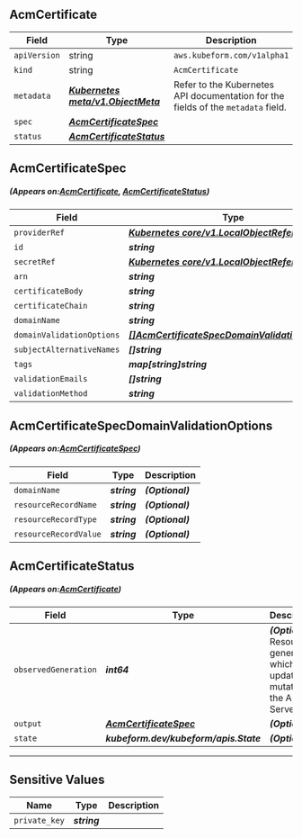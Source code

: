 ## AcmCertificate
| Field | Type | Description |
| ------ | ----- | ----------- |
| `apiVersion` | string | `aws.kubeform.com/v1alpha1` |
|    `kind` | string | `AcmCertificate` |
| `metadata` | ***[Kubernetes meta/v1.ObjectMeta](https://kubernetes.io/docs/reference/generated/kubernetes-api/v1.13/#objectmeta-v1-meta)***|Refer to the Kubernetes API documentation for the fields of the `metadata` field.|
| `spec` | ***[AcmCertificateSpec](#AcmCertificateSpec)***||
| `status` | ***[AcmCertificateStatus](#AcmCertificateStatus)***||
## AcmCertificateSpec
##### (Appears on:[AcmCertificate](#AcmCertificate), [AcmCertificateStatus](#AcmCertificateStatus))
| Field | Type | Description |
| ------ | ----- | ----------- |
| `providerRef` | ***[Kubernetes core/v1.LocalObjectReference](https://kubernetes.io/docs/reference/generated/kubernetes-api/v1.13/#localobjectreference-v1-core)***||
| `id` | ***string***||
| `secretRef` | ***[Kubernetes core/v1.LocalObjectReference](https://kubernetes.io/docs/reference/generated/kubernetes-api/v1.13/#localobjectreference-v1-core)***||
| `arn` | ***string***| ***(Optional)*** |
| `certificateBody` | ***string***| ***(Optional)*** |
| `certificateChain` | ***string***| ***(Optional)*** |
| `domainName` | ***string***| ***(Optional)*** |
| `domainValidationOptions` | ***[[]AcmCertificateSpecDomainValidationOptions](#AcmCertificateSpecDomainValidationOptions)***| ***(Optional)*** |
| `subjectAlternativeNames` | ***[]string***| ***(Optional)*** |
| `tags` | ***map[string]string***| ***(Optional)*** |
| `validationEmails` | ***[]string***| ***(Optional)*** |
| `validationMethod` | ***string***| ***(Optional)*** |
## AcmCertificateSpecDomainValidationOptions
##### (Appears on:[AcmCertificateSpec](#AcmCertificateSpec))
| Field | Type | Description |
| ------ | ----- | ----------- |
| `domainName` | ***string***| ***(Optional)*** |
| `resourceRecordName` | ***string***| ***(Optional)*** |
| `resourceRecordType` | ***string***| ***(Optional)*** |
| `resourceRecordValue` | ***string***| ***(Optional)*** |
## AcmCertificateStatus
##### (Appears on:[AcmCertificate](#AcmCertificate))
| Field | Type | Description |
| ------ | ----- | ----------- |
| `observedGeneration` | ***int64***| ***(Optional)*** Resource generation, which is updated on mutation by the API Server.|
| `output` | ***[AcmCertificateSpec](#AcmCertificateSpec)***| ***(Optional)*** |
| `state` | ***kubeform.dev/kubeform/apis.State***| ***(Optional)*** |
---
## Sensitive Values
| Name | Type | Description |
|------|------|-------------|
| `private_key` | ***string*** ||
